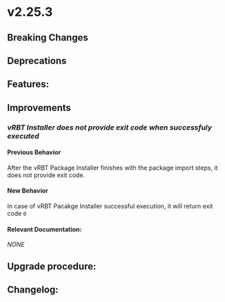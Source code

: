 # v2.25.3



## **Breaking Changes**



## Deprecations


## Features:





## Improvements






### *vRBT Installer does not provide exit code when successfuly executed*

#### Previous Behavior

After the vRBT Package Installer finishes with the package import steps, it does not provide exit code.

#### New Behavior

In case of vRBT Pacakge Installer successful execution, it will return exit code `0`

#### Relevant Documentation:
*NONE*

## Upgrade procedure:

## Changelog:
